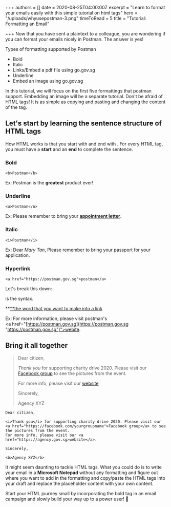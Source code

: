 +++
authors = []
date = 2020-08-25T04:00:00Z
excerpt = "Learn to format your emails easily with this simple tutorial on html tags"
hero = "/uploads/whyusepostman-3.png"
timeToRead = 5
title = "Tutorial: Formatting an Email"

+++
Now that you have sent a plaintext to a colleague, you are wondering if you can format your emails nicely in Postman. The answer is yes!

Types of formatting supported by Postman

* Bold
* Italic
* Links/Embed a pdf file using go.gov.sg
* Underline
* Embed an image using go.gov.sg

In this tutorial, we will focus on the first five formattings that postman support. Embedding an image will be a separate tutorial. Don't be afraid of HTML tags! It is as simple as copying and pasting and changing the content of the tag.

## Let's start by learning the sentence structure of HTML tags

How HTML works is that you start with **<xyz>** and end with **</xyz>**. For every HTML tag, you must have a **start** and an **end** to complete the sentence.

### **Bold**

    <b>Postman</b>

Ex: Postman is the **<b>greatest**</b> product ever!

### **Underline**

    <u>Postman</u>

Ex: Please remember to bring your **<u>appointment letter**</u>.

### **Italic**

    <i>Postman</i>

Ex: Dear <i>Mary Tan</i>, Please remember to bring your passport for your application.

### **Hyperlink**

    <a href="https://postman.gov.sg">postman</a>

Let's break this down:

**<a href="    ">          </a>** is the syntax.

\**<a href="**https://linkofyourwebsite.gov.sg**">**the word that you want to make into a link **</a>**

Ex: For more information, please visit postman's  
<a href="[https://postman.gov.sg](https://postman.gov.sg "https://postman.gov.sg")">webite</a>.

## Bring it all together

> Dear citizen,
>
> _Thank you_ for supporting charity drive 2020. Please visit our [Facebook group](https://facebook.com/yourgroupname%22) to see the pictures from the event.
>
> For more info, please visit our [website](https://agency.gov.sg)
>
> Sincerely,
>
> Agency XYZ

    Dear citizen,
    
    <i>Thank you</i> for supporting charity drive 2020. Please visit our <a href="https://facebook.com/yourgroupname">Facebook group</a> to see the pictures from the event.
    For more info, please visit our <a href="https://agency.gov.sg>website</a>.
    
    Sincerely,
    
    <b>Agency XYZ</b>

It might seem daunting to tackle HTML tags. What you could do is to write your email in a **Microsoft Notepad** without any formatting and figure out where you want to add in the formatting and copy/paste the HTML tags into your draft and replace the placeholder content with your own content. 

Start your HTML journey small by incorporating the bold tag in an email campaign and slowly build your way up to a power user! 💪